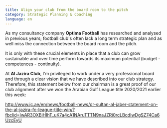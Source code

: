 ```yaml
---
title: Align your club from the board room to the pitch
category: Strategic Planning & Coaching
language: en
---
```

As my consultancy company **Optima Football** has researched and analysed in previous years; football club's often lack a long term strategic plan and as well miss the connection between the board room and the pitch.

It is only with these crucial elements in place that a club can grow sustainable and over time perform towards its maximum potential (budget - competences - continuity).

At **Al Jazira Club**, I'm privileged to work under a very professional board and through a clear vision that we have described into our club strategy. Therefore, this statement below from our chairman is a great proof of our club alignment after we won the Arabian Gulf League title 2020/2021 earlier this week:

<http://www.jc.ae/en/news/football-news/dr-sultan-al-jaber-statement-on-the-al-jazira-fc-league-title-win/?fbclid=IwAR3OXBiHIhT_uK7a4cA1NAruTTTN9naJZRi0rcLBcdIwDgSZ74Ca6UzcEyU>
